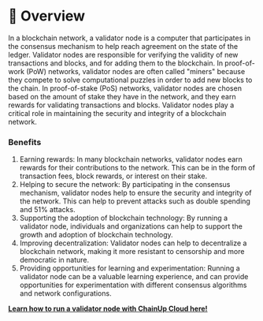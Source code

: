 # 📗 Overview

In a blockchain network, a validator node is a computer that participates in the consensus mechanism to help reach agreement on the state of the ledger. Validator nodes are responsible for verifying the validity of new transactions and blocks, and for adding them to the blockchain. In proof-of-work (PoW) networks, validator nodes are often called "miners" because they compete to solve computational puzzles in order to add new blocks to the chain. In proof-of-stake (PoS) networks, validator nodes are chosen based on the amount of stake they have in the network, and they earn rewards for validating transactions and blocks. Validator nodes play a critical role in maintaining the security and integrity of a blockchain network.

### Benefits

1. Earning rewards: In many blockchain networks, validator nodes earn rewards for their contributions to the network. This can be in the form of transaction fees, block rewards, or interest on their stake.
2. Helping to secure the network: By participating in the consensus mechanism, validator nodes help to ensure the security and integrity of the network. This can help to prevent attacks such as double spending and 51% attacks.
3. Supporting the adoption of blockchain technology: By running a validator node, individuals and organizations can help to support the growth and adoption of blockchain technology.
4. Improving decentralization: Validator nodes can help to decentralize a blockchain network, making it more resistant to censorship and more democratic in nature.
5. Providing opportunities for learning and experimentation: Running a validator node can be a valuable learning experience, and can provide opportunities for experimentation with different consensus algorithms and network configurations.

****[**Learn how to run a validator node with ChainUp Cloud here!**](ethereum/running-validator-node.md)****
